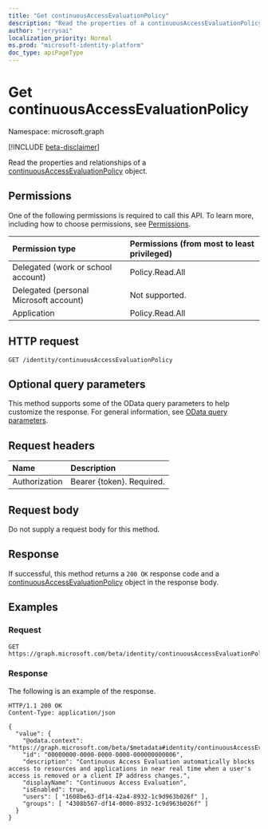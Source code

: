 ```yaml
---
title: "Get continuousAccessEvaluationPolicy"
description: "Read the properties of a continuousAccessEvaluationPolicy object."
author: "jerrysai"
localization_priority: Normal
ms.prod: "microsoft-identity-platform"
doc_type: apiPageType
---
```


# Get continuousAccessEvaluationPolicy
Namespace: microsoft.graph

[!INCLUDE [beta-disclaimer](../../includes/beta-disclaimer.md)]

Read the properties and relationships of a [continuousAccessEvaluationPolicy](../resources/continuousaccessevaluationpolicy.md) object.

## Permissions
One of the following permissions is required to call this API. To learn more, including how to choose permissions, see [Permissions](/graph/permissions-reference).

|Permission type|Permissions (from most to least privileged)|
|:---|:---|
|Delegated (work or school account)     | Policy.Read.All |
|Delegated (personal Microsoft account) | Not supported. |
|Application                            | Policy.Read.All |

## HTTP request

<!-- {  "blockType": "ignored"} -->
``` http
GET /identity/continuousAccessEvaluationPolicy
```

## Optional query parameters
This method supports some of the OData query parameters to help customize the response. For general information, see [OData query parameters](/graph/query-parameters).

## Request headers
|Name|Description|
|:---|:---|
|Authorization|Bearer {token}. Required.|

## Request body
Do not supply a request body for this method.

## Response

If successful, this method returns a `200 OK` response code and a [continuousAccessEvaluationPolicy](../resources/continuousaccessevaluationpolicy.md) object in the response body.

## Examples

### Request
<!-- {
  "blockType": "request",
  "name": "get_continuousaccessevaluationpolicy"
}
-->
``` http
GET https://graph.microsoft.com/beta/identity/continuousAccessEvaluationPolicy
```


### Response

The following is an example of the response.

<!-- {
  "blockType": "response",
  "truncated": false,
  "@odata.type": "microsoft.graph.continuousAccessEvaluationPolicy"
} -->

``` http
HTTP/1.1 200 OK
Content-Type: application/json

{
  "value": {
    "@odata.context": "https://graph.microsoft.com/beta/$metadata#identity/continuousAccessEvaluationPolicy/$entity",
    "id": "00000000-0000-0000-0000-000000000006",
    "description": "Continuous Access Evaluation automatically blocks access to resources and applications in near real time when a user's access is removed or a client IP address changes.",
    "displayName": "Continuous Access Evaluation",
    "isEnabled": true,
    "users": [ "1608be63-df14-42a4-8932-1c9d963b026f" ],
    "groups": [ "4308b567-df14-0000-8932-1c9d963b026f" ]
  }
}
```